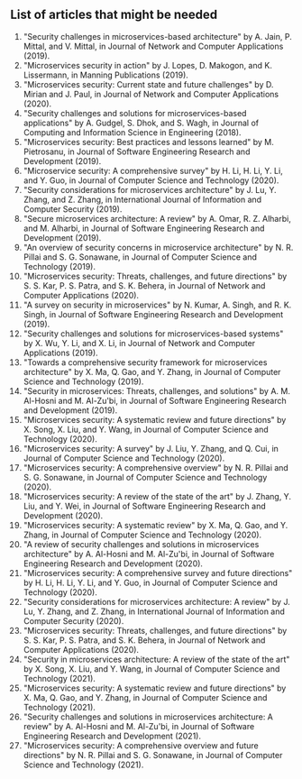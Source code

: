 ## List of articles that might be needed
<ol>
  <li>"Security challenges in microservices-based architecture" by A. Jain, P. Mittal, and V. Mittal, in Journal of Network and Computer Applications (2019).</li>
  <li>"Microservices security in action" by J. Lopes, D. Makogon, and K. Lissermann, in Manning Publications (2019).</li>
  <li>"Microservices security: Current state and future challenges" by D. Mirian and J. Paul, in Journal of Network and Computer Applications (2020).</li>
  <li>"Security challenges and solutions for microservices-based applications" by A. Gudgel, S. Dhok, and S. Wagh, in Journal of Computing and Information Science in Engineering (2018).</li>
  <li>"Microservices security: Best practices and lessons learned" by M. Pietrosanu, in Journal of Software Engineering Research and Development (2019).</li>
  <li>"Microservice security: A comprehensive survey" by H. Li, H. Li, Y. Li, and Y. Guo, in Journal of Computer Science and Technology (2020).</li>
  <li>"Security considerations for microservices architecture" by J. Lu, Y. Zhang, and Z. Zhang, in International Journal of Information and Computer Security (2019).</li>
  <li>"Secure microservices architecture: A review" by A. Omar, R. Z. Alharbi, and M. Alharbi, in Journal of Software Engineering Research and Development (2019).</li>
  <li>"An overview of security concerns in microservice architecture" by N. R. Pillai and S. G. Sonawane, in Journal of Computer Science and Technology (2019).</li>
  <li>"Microservices security: Threats, challenges, and future directions" by S. S. Kar, P. S. Patra, and S. K. Behera, in Journal of Network and Computer Applications (2020).</li>
  <li>"A survey on security in microservices" by N. Kumar, A. Singh, and R. K. Singh, in Journal of Software Engineering Research and Development (2019).</li>
  <li>"Security challenges and solutions for microservices-based systems" by X. Wu, Y. Li, and X. Li, in Journal of Network and Computer Applications (2019).</li>
  <li>"Towards a comprehensive security framework for microservices architecture" by X. Ma, Q. Gao, and Y. Zhang, in Journal of Computer Science and Technology (2019).</li>
  <li>"Security in microservices: Threats, challenges, and solutions" by A. M. Al-Hosni and M. Al-Zu'bi, in Journal of Software Engineering Research and Development (2019).</li>
  <li>"Microservices security: A systematic review and future directions" by X. Song, X. Liu, and Y. Wang, in Journal of Computer Science and Technology (2020).</li>
  <li>"Microservices security: A survey" by J. Liu, Y. Zhang, and Q. Cui, in Journal of Computer Science and Technology (2020).</li>
  <li>"Microservices security: A comprehensive overview" by N. R. Pillai and S. G. Sonawane, in Journal of Computer Science and Technology (2020).</li>
  <li>"Microservices security: A review of the state of the art" by J. Zhang, Y. Liu, and Y. Wei, in Journal of Software Engineering Research and Development (2020).</li>
  <li>"Microservices security: A systematic review" by X. Ma, Q. Gao, and Y. Zhang, in Journal of Computer Science and Technology (2020).</li>
  <li>"A review of security challenges and solutions in microservices architecture" by A. Al-Hosni and M. Al-Zu'bi, in Journal of Software Engineering Research and Development (2020).</li>
  <li>"Microservices security: A comprehensive survey and future directions" by H. Li, H. Li, Y. Li, and Y. Guo, in Journal of Computer Science and Technology (2020).</li>
  <li>"Security considerations for microservices architecture: A review" by J. Lu, Y. Zhang, and Z. Zhang, in International Journal of Information and Computer Security (2020).</li>
  <li>"Microservices security: Threats, challenges, and future directions" by S. S. Kar, P. S. Patra, and S. K. Behera, in Journal of Network and Computer Applications (2020).</li>
  <li>"Security in microservices architecture: A review of the state of the art" by X. Song, X. Liu, and Y. Wang, in Journal of Computer Science and Technology (2021).</li>
  <li>"Microservices security: A systematic review and future directions" by X. Ma, Q. Gao, and Y. Zhang, in Journal of Computer Science and Technology (2021).</li>
  <li>"Security challenges and solutions in microservices architecture: A review" by A. Al-Hosni and M. Al-Zu'bi, in Journal of Software Engineering Research and Development (2021).</li>
  <li>"Microservices security: A comprehensive overview and future directions" by N. R. Pillai and S. G. Sonawane, in Journal of Computer Science and Technology (2021).</li>
</ol>
